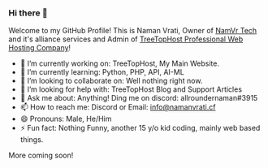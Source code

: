 ### Hi there 👋

Welcome to my GitHub Profile! This is Naman Vrati, Owner of [NamVr Tech](https://namanvrati.cf) and it's alliance services and Admin of [TreeTopHost Professional Web Hosting Company](https://treetophost.com)!

- 🔭 I’m currently working on: TreeTopHost, My Main Website.
- 🌱 I’m currently learning: Python, PHP, API, AI-ML
- 👯 I’m looking to collaborate on: Well nothing right now.
- 🤔 I’m looking for help with: TreeTopHost Blog and Support Articles
- 💬 Ask me about: Anything! Ding me on discord: allroundernaman#3915
- 📫 How to reach me: Discord or Email: [info@namanvrati.cf](mailto:info@namanvrati.cf)
- 😄 Pronouns: Male, He/Him
- ⚡ Fun fact: Nothing Funny, another 15 y/o kid coding, mainly web based things.

More coming soon!
